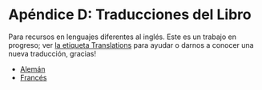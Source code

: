 # Apéndice D: Traducciones del Libro

Para recursos en lenguajes diferentes al inglés. Este es un trabajo en progreso; ver
[la etiqueta Translations][label] para ayudar o darnos a conocer una nueva traducción, gracias!

[label]: https://github.com/redox-os/orbtk-book/issues?q=is%3Aopen+is%3Aissue+label%3ATranslations

- [Alemán](https://github.com/redox-os/orbtk)
- [Francés](https://github.com/redox-os/orbtk)

<!---
- [Alemán](https://github.com/redox-os/orbtk/book-de)
- [Francés](https://github.com/redox-os/orbtk/book-fr)
-->
